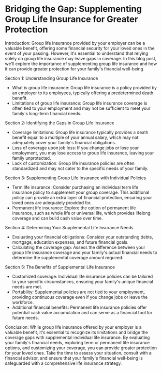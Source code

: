 # Bridging the Gap: Supplementing Group Life Insurance for Greater Protection

Introduction:
Group life insurance provided by your employer can be a valuable benefit, offering some financial security for your loved ones in the event of your passing. However, it's essential to understand that relying solely on group life insurance may leave gaps in coverage. In this blog post, we'll explore the importance of supplementing group life insurance and how it can provide greater protection for your family's financial well-being.

Section 1: Understanding Group Life Insurance

- What is group life insurance: Group life insurance is a policy provided by an employer to its employees, typically offering a predetermined death benefit.
- Limitations of group life insurance: Group life insurance coverage is often tied to your employment and may not be sufficient to meet your family's long-term financial needs.

Section 2: Identifying the Gaps in Group Life Insurance

- Coverage limitations: Group life insurance typically provides a death benefit equal to a multiple of your annual salary, which may not adequately cover your family's financial obligations.
- Loss of coverage upon job loss: If you change jobs or lose your employment, you may lose access to group life insurance, leaving your family unprotected.
- Lack of customization: Group life insurance policies are often standardized and may not cater to the specific needs of your family.

Section 3: Supplementing Group Life Insurance with Individual Policies

- Term life insurance: Consider purchasing an individual term life insurance policy to supplement your group coverage. This additional policy can provide an extra layer of financial protection, ensuring your loved ones are adequately provided for.
- Permanent life insurance: Explore the option of permanent life insurance, such as whole life or universal life, which provides lifelong coverage and can build cash value over time.

Section 4: Determining Your Supplemental Life Insurance Needs

- Evaluating your financial obligations: Consider your outstanding debts, mortgage, education expenses, and future financial goals.
- Calculating the coverage gap: Assess the difference between your group life insurance coverage and your family's actual financial needs to determine the supplemental coverage amount required.

Section 5: The Benefits of Supplemental Life Insurance

- Customized coverage: Individual life insurance policies can be tailored to your specific circumstances, ensuring your family's unique financial needs are met.
- Portability: Supplemental policies are not tied to your employment, providing continuous coverage even if you change jobs or leave the workforce.
- Additional financial benefits: Permanent life insurance policies offer potential cash value accumulation and can serve as a financial tool for future needs.

Conclusion:
While group life insurance offered by your employer is a valuable benefit, it's essential to recognize its limitations and bridge the coverage gaps with supplemental individual life insurance. By evaluating your family's financial needs, exploring term or permanent life insurance options, and customizing your coverage, you can provide greater protection for your loved ones. Take the time to assess your situation, consult with a financial advisor, and ensure that your family's financial well-being is safeguarded with a comprehensive life insurance strategy.